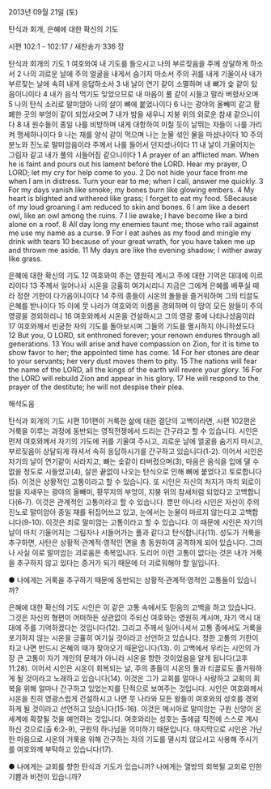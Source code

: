 2013년 09월 21일 (토)

탄식과 회개, 은혜에 대한 확신의 기도



시편 102:1 - 102:17 / 새찬송가 336 장


탄식과 회개의 기도
1 여호와여 내 기도를 들으시고 나의 부르짖음을 주께 상달하게 하소서 2 나의 괴로운 날에 주의 얼굴을 내게서 숨기지 마소서 주의 귀를 내게 기울이사 내가 부르짖는 날에 속히 내게 응답하소서 3 내 날이 연기 같이 소멸하며 내 뼈가 숯 같이 탔음이니이다 4 내가 음식 먹기도 잊었으므로 내 마음이 풀 같이 시들고 말라 버렸사오며 5 나의 탄식 소리로 말미암아 나의 살이 뼈에 붙었나이다 6 나는 광야의 올빼미 같고 황폐한 곳의 부엉이 같이 되었사오며 7 내가 밤을 새우니 지붕 위의 외로운 참새 같으니이다 8 내 원수들이 종일 나를 비방하며 내게 대항하여 미칠 듯이 날뛰는 자들이 나를 가리켜 맹세하나이다 9 나는 재를 양식 같이 먹으며 나는 눈물 섞인 물을 마셨나이다 10 주의 분노와 진노로 말미암음이라 주께서 나를 들어서 던지셨나이다 11 내 날이 기울어지는 그림자 같고 내가 풀의 시들어짐 같으니이다
1 A prayer of an afflicted man. When he is faint and pours out his lament before the LORD. Hear my prayer, O LORD; let my cry for help come to you. 2 Do not hide your face from me when I am in distress. Turn your ear to me; when I call, answer me quickly. 3 For my days vanish like smoke; my bones burn like glowing embers. 4 My heart is blighted and withered like grass; I forget to eat my food. 5Because of my loud groaning I am reduced to skin and bones. 6 I am like a desert owl, like an owl among the ruins. 7 I lie awake; I have become like a bird alone on a roof. 8 All day long my enemies taunt me; those who rail against me use my name as a curse. 9 For I eat ashes as my food and mingle my drink with tears 10 because of your great wrath, for you have taken me up and thrown me aside. 11 My days are like the evening shadow; I wither away like grass.

은혜에 대한 확신의 기도
12 여호와여 주는 영원히 계시고 주에 대한 기억은 대대에 이르리이다 13 주께서 일어나사 시온을 긍휼히 여기시리니 지금은 그에게 은혜를 베푸실 때라 정한 기한이 다가옴이니이다 14 주의 종들이 시온의 돌들을 즐거워하며 그의 티끌도 은혜를 받나이다 15 이에 뭇 나라가 여호와의 이름을 경외하며 이 땅의 모든 왕들이 주의 영광을 경외하리니 16 여호와께서 시온을 건설하시고 그의 영광 중에 나타나셨음이라 17 여호와께서 빈궁한 자의 기도를 돌아보시며 그들의 기도를 멸시하지 아니하셨도다
12 But you, O LORD, sit enthroned forever; your renown endures through all generations. 13 You will arise and have compassion on Zion, for it is time to show favor to her; the appointed time has come. 14 For her stones are dear to your servants; her very dust moves them to pity. 15 The nations will fear the name of the LORD, all the kings of the earth will revere your glory. 16 For the LORD will rebuild Zion and appear in his glory. 17 He will respond to the prayer of the destitute; he will not despise their plea.

해석도움





탄식과 회개의 기도
시편 101편이 거룩한 삶에 대한 결단의 고백이라면, 시편 102편은 거룩을 이루는 과정에 동반되는 영적전쟁에서 드리는 간구라고 할 수 있습니다. 시인은 먼저 여호와께서 자기의 기도에 귀를 기울여 주시고, 괴로운 날에 얼굴을 숨기지 마시고, 부르짖음이 상달되게 하셔서 속히 응답하시기를 간구하고 있습니다(1-2). 이어서 시인은 자기의 날이 연기같이 사라지고, 뼈는 숯같이 타버렸으며(3), 마음은 음식을 입에 댈 수 없을 정도로 시들었고(4), 살은 끝없이 나오는 탄식으로 인해 뼈에 붙었다고 토로합니다(5). 이것은 상황적인 고통이라고 할 수 있습니다. 또 시인은 자신의 처지가 마치 외로이 밤을 지새우는 광야의 올빼미, 황무지의 부엉이, 지붕 위의 참새처럼 되었다고 고백합니다(6-7). 이것은 관계적인 고통이라고 할 수 있습니다. 뿐만 아니라 시인은 자신이 주의 진노로 말미암아 종일 재를 뒤집어쓰고 있고, 눈에서는 눈물이 마르지 않는다고 고백합니다(9-10). 이것은 죄로 말미암는 고통이라고 할 수 있습니다. 이 때문에 시인은 자기의 날이 마치 기울어지는 그림자나 시들어가는 풀과 같다고 탄식합니다(11). 성도가 거룩을 추구하면, 사탄은 상황적·관계적·영적인 면을 총 동원하여 공격하게 되어 있습니다. 그러나 사실 이로 말미암는 괴로움은 축복입니다. 도리어 이런 고통이 없다는 것은 내가 거룩을 추구하지 않고 있다는 증거가 되기 때문에 더 괴로워해야 할 일입니다.

● 나에게는 거룩을 추구하기 때문에 동반되는 상황적·관계적·영적인 고통들이 있습니까?

은혜에 대한 확신의 기도
시인은 이 같은 고통 속에서도 믿음의 고백을 하고 있습니다. 그것은 자신의 형편이 어떠하든 상관없이 주되신 여호와는 영원히 계시며, 자기 역시 대대에 주를 기억하겠다는 것입니다(12). 그리고 주께서 일어나셔서 고통 중에서도 거룩을 포기하지 않는 시온을 긍휼히 여기실 것이라고 선언하고 있습니다. 정한 고통의 기한이 차고 나면 반드시 은혜의 때가 찾아오기 때문입니다(13). 이 고백에서 우리는 시인의 가장 큰 고통이 자기 개인의 문제가 아니라 시온을 향한 것이었음을 알게 됩니다(고후 11:28). 이어서 시인은 시온이 회복되는 날, 주의 종들이 시온의 돌과 티끌로도 즐거워하게 될 것이라고 노래하고 있습니다(14). 이것은 그가 교회를 얼마나 사랑하고 교회의 회복을 위해 얼마나 간구하고 있었는지를 단적으로 보여주는 것입니다. 시인은 여호와께서 시온을 친히 영광스럽게 건설하시고 나면 뭇 나라와 모든 왕들이 여호와의 성호를 경외하게 될 것이라고 선언하고 있습니다(15-16). 이것은 메시아로 말미암는 구원 신앙이 온 세계에 확장될 것을 예언하는 것입니다. 여호와라는 성호는 출애굽 직전에 스스로 계시하신 것으로(출 6:2-9), 구원의 하나님을 의미하기 때문입니다. 마지막으로 시인은 가난한 마음으로 시온의 거룩을 위해 간구하는 자의 기도를 멸시치 않으시고 사용해 주시기를 여호와께 부탁하고 있습니다(17).

● 나에게는 교회를 향한 탄식과 기도가 있습니까? 나에게는 열방의 회복될 교회로 인한 기쁨과 비전이 있습니까?